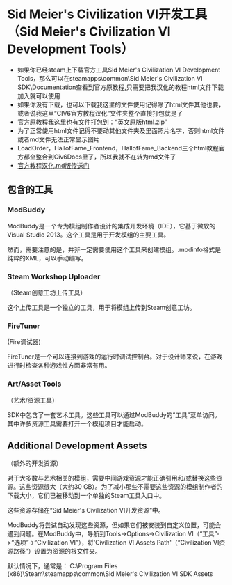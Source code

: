 # Sid Meier's Civilization VI开发工具（Sid Meier's Civilization VI Development Tools）
- 如果你已经steam上下载官方工具Sid Meier's Civilization VI Development Tools，那么可以在steamapps\common\Sid Meier's Civilization VI SDK\Documentation查看到官方原教程,只需要把我汉化的教程html文件下载加入就可以使用
- 如果你没有下载，也可以下载我这里的文件使用记得除了html文件其他也要，或者说我这里“CIV6官方教程汉化”文件夹整个直接打包就是了
- 官方原教程我这里也有文件打包到：“英文原版html.zip”
- 为了正常使用html文件记得不要动其他文件夹及里面照片名字，否则html文件或者md文件无法正常显示图片
- LoadOrder，HallofFame_Frontend，HallofFame_Backend三个html教程官方都全整合到Civ6Docs里了，所以我就不在转为md文件了
- [官方教程汉化.md版传送门](CIV6官方教程汉化/(CIV6官方教程)README.md)

## 包含的工具

### ModBuddy

ModBuddy是一个专为模组制作者设计的集成开发环境（IDE），它基于微软的Visual Studio 2013。这个工具是用于开发模组的主要工具。

然而，需要注意的是，并非一定需要使用这个工具来创建模组。.modinfo格式是纯粹的XML，可以手动编写。

### Steam Workshop Uploader

（Steam创意工坊上传工具）

这个上传工具是一个独立的工具，用于将模组上传到Steam创意工坊。

### FireTuner

(Fire调试器)

FireTuner是一个可以连接到游戏的运行时调试控制台。对于设计师来说，在游戏进行时检查各种游戏性方面非常有用。

### Art/Asset Tools

（艺术/资源工具）

SDK中包含了一套艺术工具。这些工具可以通过ModBuddy的“工具”菜单访问。其中许多资源工具需要打开一个模组项目才能启动。

## Additional Development Assets

（额外的开发资源）

对于大多数与艺术相关的模组，需要中间游戏资源才能正确引用和/或替换这些资源。这些资源很大（大约30 GB）。为了减小那些不需要这些资源的模组制作者的下载大小，它们已被移动到一个单独的Steam工具入口中。

这些资源存储在“Sid Meier's Civilization VI开发资源”中。

ModBuddy将尝试自动发现这些资源，但如果它们被安装到自定义位置，可能会遇到问题。在ModBuddy中，导航到Tools->Options->Civilization VI（“工具”->“选项”->“Civilization VI”），将'Civilization VI Assets Path'（“Civilization VI资源路径”）设置为资源的根文件夹。

默认情况下，通常是： C:\Program Files (x86)\Steam\steamapps\common\Sid Meier's Civilization VI SDK Assets
